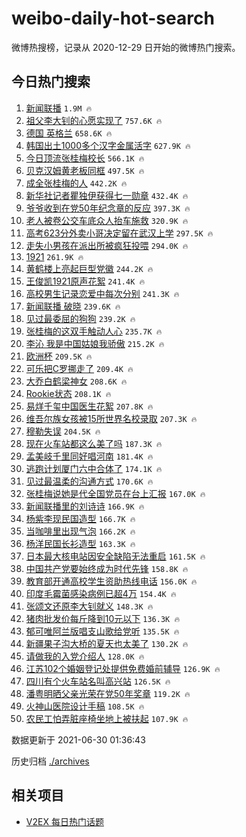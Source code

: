 # weibo-daily-hot-search

微博热搜榜，记录从 2020-12-29 日开始的微博热门搜索。

## 今日热门搜索

<!-- BEGIN -->

1. [新闻联播](https://s.weibo.com/weibo?q=%23%E6%96%B0%E9%97%BB%E8%81%94%E6%92%AD%23&Refer=top) `1.9M 🔥`
1. [祖父李大钊的心愿实现了](https://s.weibo.com/weibo?q=%23%E7%A5%96%E7%88%B6%E6%9D%8E%E5%A4%A7%E9%92%8A%E7%9A%84%E5%BF%83%E6%84%BF%E5%AE%9E%E7%8E%B0%E4%BA%86%23&Refer=top) `757.6K 🔥`
1. [德国 英格兰](https://s.weibo.com/weibo?q=%E5%BE%B7%E5%9B%BD%20%E8%8B%B1%E6%A0%BC%E5%85%B0&Refer=top) `658.6K 🔥`
1. [韩国出土1000多个汉字金属活字](https://s.weibo.com/weibo?q=%23%E9%9F%A9%E5%9B%BD%E5%87%BA%E5%9C%9F1000%E5%A4%9A%E4%B8%AA%E6%B1%89%E5%AD%97%E9%87%91%E5%B1%9E%E6%B4%BB%E5%AD%97%23&Refer=top) `627.9K 🔥`
1. [今日顶流张桂梅校长](https://s.weibo.com/weibo?q=%23%E4%BB%8A%E6%97%A5%E9%A1%B6%E6%B5%81%E5%BC%A0%E6%A1%82%E6%A2%85%E6%A0%A1%E9%95%BF%23&Refer=top) `566.1K 🔥`
1. [贝克汉姆黄老板同框](https://s.weibo.com/weibo?q=%E8%B4%9D%E5%85%8B%E6%B1%89%E5%A7%86%E9%BB%84%E8%80%81%E6%9D%BF%E5%90%8C%E6%A1%86&Refer=top) `497.5K 🔥`
1. [成全张桂梅的人](https://s.weibo.com/weibo?q=%23%E6%88%90%E5%85%A8%E5%BC%A0%E6%A1%82%E6%A2%85%E7%9A%84%E4%BA%BA%23&Refer=top) `442.2K 🔥`
1. [新华社记者瞿独伊获得七一勋章](https://s.weibo.com/weibo?q=%23%E6%96%B0%E5%8D%8E%E7%A4%BE%E8%AE%B0%E8%80%85%E7%9E%BF%E7%8B%AC%E4%BC%8A%E8%8E%B7%E5%BE%97%E4%B8%83%E4%B8%80%E5%8B%8B%E7%AB%A0%23&Refer=top) `432.4K 🔥`
1. [爷爷收到在党50年纪念章的反应](https://s.weibo.com/weibo?q=%23%E7%88%B7%E7%88%B7%E6%94%B6%E5%88%B0%E5%9C%A8%E5%85%9A50%E5%B9%B4%E7%BA%AA%E5%BF%B5%E7%AB%A0%E7%9A%84%E5%8F%8D%E5%BA%94%23&Refer=top) `397.3K 🔥`
1. [老人被卷公交车底众人抬车施救](https://s.weibo.com/weibo?q=%23%E8%80%81%E4%BA%BA%E8%A2%AB%E5%8D%B7%E5%85%AC%E4%BA%A4%E8%BD%A6%E5%BA%95%E4%BC%97%E4%BA%BA%E6%8A%AC%E8%BD%A6%E6%96%BD%E6%95%91%23&Refer=top) `320.9K 🔥`
1. [高考623分外卖小哥决定留在武汉上学](https://s.weibo.com/weibo?q=%23%E9%AB%98%E8%80%83623%E5%88%86%E5%A4%96%E5%8D%96%E5%B0%8F%E5%93%A5%E5%86%B3%E5%AE%9A%E7%95%99%E5%9C%A8%E6%AD%A6%E6%B1%89%E4%B8%8A%E5%AD%A6%23&Refer=top) `297.5K 🔥`
1. [走失小男孩在派出所被疯狂投喂](https://s.weibo.com/weibo?q=%23%E8%B5%B0%E5%A4%B1%E5%B0%8F%E7%94%B7%E5%AD%A9%E5%9C%A8%E6%B4%BE%E5%87%BA%E6%89%80%E8%A2%AB%E7%96%AF%E7%8B%82%E6%8A%95%E5%96%82%23&Refer=top) `294.0K 🔥`
1. [1921](https://s.weibo.com/weibo?q=1921&Refer=top) `261.9K 🔥`
1. [黄鹤楼上亮起巨型党徽](https://s.weibo.com/weibo?q=%23%E9%BB%84%E9%B9%A4%E6%A5%BC%E4%B8%8A%E4%BA%AE%E8%B5%B7%E5%B7%A8%E5%9E%8B%E5%85%9A%E5%BE%BD%23&Refer=top) `244.2K 🔥`
1. [王俊凯1921原声花絮](https://s.weibo.com/weibo?q=%23%E7%8E%8B%E4%BF%8A%E5%87%AF1921%E5%8E%9F%E5%A3%B0%E8%8A%B1%E7%B5%AE%23&Refer=top) `241.4K 🔥`
1. [高校男生记录恋爱中每次分别](https://s.weibo.com/weibo?q=%23%E9%AB%98%E6%A0%A1%E7%94%B7%E7%94%9F%E8%AE%B0%E5%BD%95%E6%81%8B%E7%88%B1%E4%B8%AD%E6%AF%8F%E6%AC%A1%E5%88%86%E5%88%AB%23&Refer=top) `241.3K 🔥`
1. [新闻联播 破晓](https://s.weibo.com/weibo?q=%E6%96%B0%E9%97%BB%E8%81%94%E6%92%AD%20%E7%A0%B4%E6%99%93&Refer=top) `239.6K 🔥`
1. [见过最委屈的狗狗](https://s.weibo.com/weibo?q=%23%E8%A7%81%E8%BF%87%E6%9C%80%E5%A7%94%E5%B1%88%E7%9A%84%E7%8B%97%E7%8B%97%23&Refer=top) `239.2K 🔥`
1. [张桂梅的这双手触动人心](https://s.weibo.com/weibo?q=%23%E5%BC%A0%E6%A1%82%E6%A2%85%E7%9A%84%E8%BF%99%E5%8F%8C%E6%89%8B%E8%A7%A6%E5%8A%A8%E4%BA%BA%E5%BF%83%23&Refer=top) `235.7K 🔥`
1. [李沁 我是中国姑娘我骄傲](https://s.weibo.com/weibo?q=%E6%9D%8E%E6%B2%81%20%E6%88%91%E6%98%AF%E4%B8%AD%E5%9B%BD%E5%A7%91%E5%A8%98%E6%88%91%E9%AA%84%E5%82%B2&Refer=top) `215.2K 🔥`
1. [欧洲杯](https://s.weibo.com/weibo?q=%E6%AC%A7%E6%B4%B2%E6%9D%AF&Refer=top) `209.5K 🔥`
1. [可乐把C罗挪走了](https://s.weibo.com/weibo?q=%23%E5%8F%AF%E4%B9%90%E6%8A%8AC%E7%BD%97%E6%8C%AA%E8%B5%B0%E4%BA%86%23&Refer=top) `209.4K 🔥`
1. [大乔白鹤梁神女](https://s.weibo.com/weibo?q=%23%E5%A4%A7%E4%B9%94%E7%99%BD%E9%B9%A4%E6%A2%81%E7%A5%9E%E5%A5%B3%23&Refer=top) `208.6K 🔥`
1. [Rookie状态](https://s.weibo.com/weibo?q=%23Rookie%E7%8A%B6%E6%80%81%23&Refer=top) `208.1K 🔥`
1. [易烊千玺中国医生花絮](https://s.weibo.com/weibo?q=%23%E6%98%93%E7%83%8A%E5%8D%83%E7%8E%BA%E4%B8%AD%E5%9B%BD%E5%8C%BB%E7%94%9F%E8%8A%B1%E7%B5%AE%23&Refer=top) `207.8K 🔥`
1. [维吾尔族女孩被15所世界名校录取](https://s.weibo.com/weibo?q=%23%E7%BB%B4%E5%90%BE%E5%B0%94%E6%97%8F%E5%A5%B3%E5%AD%A9%E8%A2%AB15%E6%89%80%E4%B8%96%E7%95%8C%E5%90%8D%E6%A0%A1%E5%BD%95%E5%8F%96%23&Refer=top) `207.3K 🔥`
1. [穆勒失误](https://s.weibo.com/weibo?q=%E7%A9%86%E5%8B%92%E5%A4%B1%E8%AF%AF&Refer=top) `204.5K 🔥`
1. [现在火车站都这么美了吗](https://s.weibo.com/weibo?q=%23%E7%8E%B0%E5%9C%A8%E7%81%AB%E8%BD%A6%E7%AB%99%E9%83%BD%E8%BF%99%E4%B9%88%E7%BE%8E%E4%BA%86%E5%90%97%23&Refer=top) `187.3K 🔥`
1. [孟美岐千里同好唱河南](https://s.weibo.com/weibo?q=%23%E5%AD%9F%E7%BE%8E%E5%B2%90%E5%8D%83%E9%87%8C%E5%90%8C%E5%A5%BD%E5%94%B1%E6%B2%B3%E5%8D%97%23&Refer=top) `181.4K 🔥`
1. [逃跑计划厦门六中合体了](https://s.weibo.com/weibo?q=%23%E9%80%83%E8%B7%91%E8%AE%A1%E5%88%92%E5%8E%A6%E9%97%A8%E5%85%AD%E4%B8%AD%E5%90%88%E4%BD%93%E4%BA%86%23&Refer=top) `174.1K 🔥`
1. [见过最温柔的沟通方式](https://s.weibo.com/weibo?q=%23%E8%A7%81%E8%BF%87%E6%9C%80%E6%B8%A9%E6%9F%94%E7%9A%84%E6%B2%9F%E9%80%9A%E6%96%B9%E5%BC%8F%23&Refer=top) `170.6K 🔥`
1. [张桂梅说她是代全国党员在台上汇报](https://s.weibo.com/weibo?q=%23%E5%BC%A0%E6%A1%82%E6%A2%85%E8%AF%B4%E5%A5%B9%E6%98%AF%E4%BB%A3%E5%85%A8%E5%9B%BD%E5%85%9A%E5%91%98%E5%9C%A8%E5%8F%B0%E4%B8%8A%E6%B1%87%E6%8A%A5%23&Refer=top) `167.0K 🔥`
1. [新闻联播里的刘诗诗](https://s.weibo.com/weibo?q=%23%E6%96%B0%E9%97%BB%E8%81%94%E6%92%AD%E9%87%8C%E7%9A%84%E5%88%98%E8%AF%97%E8%AF%97%23&Refer=top) `166.9K 🔥`
1. [杨紫李现民国造型](https://s.weibo.com/weibo?q=%23%E6%9D%A8%E7%B4%AB%E6%9D%8E%E7%8E%B0%E6%B0%91%E5%9B%BD%E9%80%A0%E5%9E%8B%23&Refer=top) `166.7K 🔥`
1. [当咖啡里出现气泡](https://s.weibo.com/weibo?q=%23%E5%BD%93%E5%92%96%E5%95%A1%E9%87%8C%E5%87%BA%E7%8E%B0%E6%B0%94%E6%B3%A1%23&Refer=top) `166.2K 🔥`
1. [杨洋民国长衫造型](https://s.weibo.com/weibo?q=%23%E6%9D%A8%E6%B4%8B%E6%B0%91%E5%9B%BD%E9%95%BF%E8%A1%AB%E9%80%A0%E5%9E%8B%23&Refer=top) `163.3K 🔥`
1. [日本最大核电站因安全缺陷无法重启](https://s.weibo.com/weibo?q=%23%E6%97%A5%E6%9C%AC%E6%9C%80%E5%A4%A7%E6%A0%B8%E7%94%B5%E7%AB%99%E5%9B%A0%E5%AE%89%E5%85%A8%E7%BC%BA%E9%99%B7%E6%97%A0%E6%B3%95%E9%87%8D%E5%90%AF%23&Refer=top) `161.5K 🔥`
1. [中国共产党要始终成为时代先锋](https://s.weibo.com/weibo?q=%23%E4%B8%AD%E5%9B%BD%E5%85%B1%E4%BA%A7%E5%85%9A%E8%A6%81%E5%A7%8B%E7%BB%88%E6%88%90%E4%B8%BA%E6%97%B6%E4%BB%A3%E5%85%88%E9%94%8B%23&Refer=top) `158.8K 🔥`
1. [教育部开通高校学生资助热线电话](https://s.weibo.com/weibo?q=%23%E6%95%99%E8%82%B2%E9%83%A8%E5%BC%80%E9%80%9A%E9%AB%98%E6%A0%A1%E5%AD%A6%E7%94%9F%E8%B5%84%E5%8A%A9%E7%83%AD%E7%BA%BF%E7%94%B5%E8%AF%9D%23&Refer=top) `156.0K 🔥`
1. [印度毛霉菌感染病例已超4万](https://s.weibo.com/weibo?q=%23%E5%8D%B0%E5%BA%A6%E6%AF%9B%E9%9C%89%E8%8F%8C%E6%84%9F%E6%9F%93%E7%97%85%E4%BE%8B%E5%B7%B2%E8%B6%854%E4%B8%87%23&Refer=top) `154.4K 🔥`
1. [张颂文还原李大钊就义](https://s.weibo.com/weibo?q=%23%E5%BC%A0%E9%A2%82%E6%96%87%E8%BF%98%E5%8E%9F%E6%9D%8E%E5%A4%A7%E9%92%8A%E5%B0%B1%E4%B9%89%23&Refer=top) `148.3K 🔥`
1. [猪肉批发价每斤降到10元以下](https://s.weibo.com/weibo?q=%23%E7%8C%AA%E8%82%89%E6%89%B9%E5%8F%91%E4%BB%B7%E6%AF%8F%E6%96%A4%E9%99%8D%E5%88%B010%E5%85%83%E4%BB%A5%E4%B8%8B%23&Refer=top) `136.3K 🔥`
1. [郁可唯阿兰版唱支山歌给党听](https://s.weibo.com/weibo?q=%23%E9%83%81%E5%8F%AF%E5%94%AF%E9%98%BF%E5%85%B0%E7%89%88%E5%94%B1%E6%94%AF%E5%B1%B1%E6%AD%8C%E7%BB%99%E5%85%9A%E5%90%AC%23&Refer=top) `135.5K 🔥`
1. [新疆果子沟大桥的夏天也太美了](https://s.weibo.com/weibo?q=%23%E6%96%B0%E7%96%86%E6%9E%9C%E5%AD%90%E6%B2%9F%E5%A4%A7%E6%A1%A5%E7%9A%84%E5%A4%8F%E5%A4%A9%E4%B9%9F%E5%A4%AA%E7%BE%8E%E4%BA%86%23&Refer=top) `130.2K 🔥`
1. [请做我的入党介绍人](https://s.weibo.com/weibo?q=%23%E8%AF%B7%E5%81%9A%E6%88%91%E7%9A%84%E5%85%A5%E5%85%9A%E4%BB%8B%E7%BB%8D%E4%BA%BA%23&Refer=top) `128.0K 🔥`
1. [江苏102个婚姻登记处提供免费婚前辅导](https://s.weibo.com/weibo?q=%23%E6%B1%9F%E8%8B%8F102%E4%B8%AA%E5%A9%9A%E5%A7%BB%E7%99%BB%E8%AE%B0%E5%A4%84%E6%8F%90%E4%BE%9B%E5%85%8D%E8%B4%B9%E5%A9%9A%E5%89%8D%E8%BE%85%E5%AF%BC%23&Refer=top) `126.9K 🔥`
1. [四川有个火车站名叫高兴站](https://s.weibo.com/weibo?q=%23%E5%9B%9B%E5%B7%9D%E6%9C%89%E4%B8%AA%E7%81%AB%E8%BD%A6%E7%AB%99%E5%90%8D%E5%8F%AB%E9%AB%98%E5%85%B4%E7%AB%99%23&Refer=top) `126.5K 🔥`
1. [潘粤明晒父亲光荣在党50年奖章](https://s.weibo.com/weibo?q=%23%E6%BD%98%E7%B2%A4%E6%98%8E%E6%99%92%E7%88%B6%E4%BA%B2%E5%85%89%E8%8D%A3%E5%9C%A8%E5%85%9A50%E5%B9%B4%E5%A5%96%E7%AB%A0%23&Refer=top) `119.2K 🔥`
1. [火神山医院设计手稿](https://s.weibo.com/weibo?q=%23%E7%81%AB%E7%A5%9E%E5%B1%B1%E5%8C%BB%E9%99%A2%E8%AE%BE%E8%AE%A1%E6%89%8B%E7%A8%BF%23&Refer=top) `108.5K 🔥`
1. [农民工怕弄脏座椅坐地上被扶起](https://s.weibo.com/weibo?q=%23%E5%86%9C%E6%B0%91%E5%B7%A5%E6%80%95%E5%BC%84%E8%84%8F%E5%BA%A7%E6%A4%85%E5%9D%90%E5%9C%B0%E4%B8%8A%E8%A2%AB%E6%89%B6%E8%B5%B7%23&Refer=top) `107.9K 🔥`

数据更新于 2021-06-30 01:36:43

<!-- END -->

历史归档 [./archives](./archives)

## 相关项目

- [V2EX 每日热门话题](https://github.com/boojack/v2ex-daily-hot-topic)
